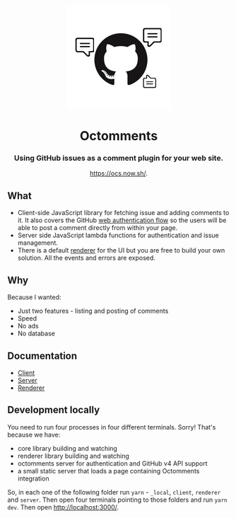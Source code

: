 <div align="center"><img src="./assets/logo.jpg" /></div>

<h1 align="center">Octomments</h1>

<h3 align="center">Using GitHub issues as a comment plugin for your web site.</h3>

<p align="center"><a href="https://ocs.now.sh/">https://ocs.now.sh/</a>.</p>

## What

* Client-side JavaScript library for fetching issue and adding comments to it. It also covers the GitHub [web authentication flow](https://developer.github.com/apps/building-oauth-apps/authorizing-oauth-apps/#web-application-flow) so the users will be able to post a comment directly from within your page.
* Server side JavaScript lambda functions for authentication and issue management.
* There is a default [renderer](./renderer/README.md) for the UI but you are free to build your own solution. All the events and errors are exposed.

## Why

Because I wanted:

* Just two features - listing and posting of comments
* Speed
* No ads
* No database

## Documentation

* [Client](./client/README.md)
* [Server](./server/README.md)
* [Renderer](./renderer/README.md)

## Development locally

You need to run four processes in four different terminals. Sorry! That's because we have:
* core library building and watching
* renderer library building and watching
* octomments server for authentication and GitHub v4 API support
* a small static server that loads a page containing Octomments integration

So, in each one of the following folder run `yarn` - `_local`, `client`, `renderer` and `server`. Then open four terminals pointing to those folders and run `yarn dev`. Then open [http://localhost:3000/](http://localhost:3000/).
